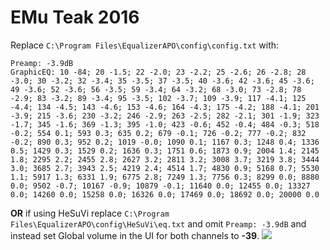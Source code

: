 # EMu Teak 2016
Replace `C:\Program Files\EqualizerAPO\config\config.txt` with:
```
Preamp: -3.9dB
GraphicEQ: 10 -84; 20 -1.5; 22 -2.0; 23 -2.2; 25 -2.6; 26 -2.8; 28 -3.0; 30 -3.2; 32 -3.4; 35 -3.5; 37 -3.5; 40 -3.6; 42 -3.6; 45 -3.6; 49 -3.6; 52 -3.6; 56 -3.5; 59 -3.4; 64 -3.2; 68 -3.0; 73 -2.8; 78 -2.9; 83 -3.2; 89 -3.4; 95 -3.5; 102 -3.7; 109 -3.9; 117 -4.1; 125 -4.4; 134 -4.5; 143 -4.6; 153 -4.6; 164 -4.3; 175 -4.2; 188 -4.1; 201 -3.9; 215 -3.6; 230 -3.2; 246 -2.9; 263 -2.5; 282 -2.1; 301 -1.9; 323 -1.7; 345 -1.6; 369 -1.3; 395 -1.0; 423 -0.6; 452 -0.4; 484 -0.3; 518 -0.2; 554 0.1; 593 0.3; 635 0.2; 679 -0.1; 726 -0.2; 777 -0.2; 832 -0.2; 890 0.3; 952 0.2; 1019 -0.0; 1090 0.1; 1167 0.3; 1248 0.4; 1336 0.5; 1429 0.3; 1529 0.2; 1636 0.3; 1751 0.6; 1873 0.9; 2004 1.4; 2145 1.8; 2295 2.2; 2455 2.8; 2627 3.2; 2811 3.2; 3008 3.7; 3219 3.8; 3444 3.0; 3685 2.7; 3943 2.5; 4219 2.4; 4514 1.7; 4830 0.9; 5168 0.7; 5530 1.1; 5917 1.3; 6331 1.9; 6775 2.8; 7249 1.3; 7756 0.3; 8299 0.0; 8880 0.0; 9502 -0.7; 10167 -0.9; 10879 -0.1; 11640 0.0; 12455 0.0; 13327 0.0; 14260 0.0; 15258 0.0; 16326 0.0; 17469 0.0; 18692 0.0; 20000 0.0
```
**OR** if using HeSuVi replace `C:\Program Files\EqualizerAPO\config\HeSuVi\eq.txt` and omit `Preamp: -3.9dB` and instead set Global volume in the UI for both channels to **-39**.
![](https://raw.githubusercontent.com/jaakkopasanen/AutoEq/master/results/SBAF-Serious/innerfidelity/onear/EMu%20Teak%202016/EMu%20Teak%202016.png)